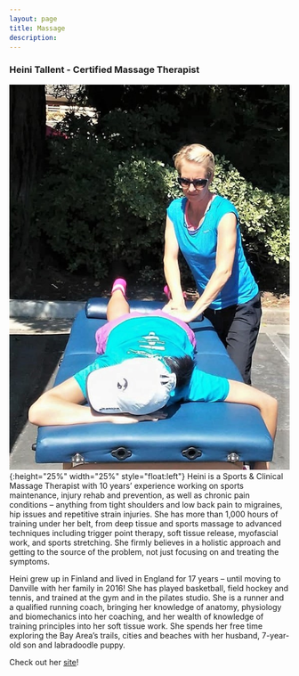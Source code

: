 ```yaml
---
layout: page
title: Massage
description: 
---
```


### Heini Tallent - Certified Massage Therapist
![Heini Tallent](assets/images/massage.jpg){:height="25%" width="25%" style="float:left"}
Heini is a Sports &amp; Clinical Massage Therapist with 10 years’ experience working on sports maintenance, injury rehab and prevention, as well as chronic pain conditions – anything from tight shoulders and low back pain to migraines, hip issues and repetitive strain injuries. She has more than 1,000 hours of training under her belt, from deep tissue and sports massage to advanced techniques including trigger point therapy, soft tissue release, myofascial work, and sports stretching. She firmly believes in a holistic approach and getting to the source of the problem, not just focusing on and treating the symptoms.

Heini grew up in Finland and lived in England for 17 years – until moving to Danville with her family in 2016! She has played basketball, field hockey and tennis, and trained at the gym and in the pilates studio. She is a runner and a qualified running coach, bringing her knowledge of anatomy, physiology and biomechanics into her coaching, and her wealth of knowledge of training principles into her soft tissue work. She spends her free time exploring the Bay Area’s trails, cities and beaches with her husband, 7-year- old son and labradoodle puppy.

Check out her [site](http://zest-massage.com/)!
